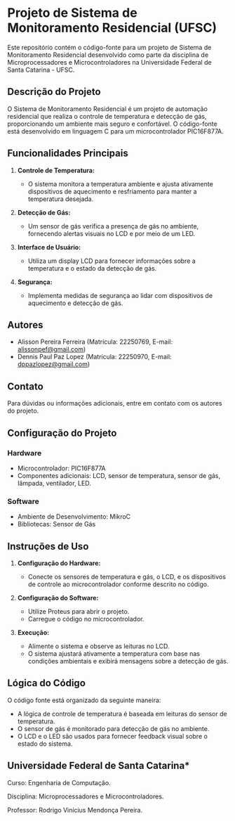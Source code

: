 # Projeto de Sistema de Monitoramento Residencial (UFSC)

Este repositório contém o código-fonte para um projeto de Sistema de Monitoramento Residencial desenvolvido como parte da disciplina de Microprocessadores e Microcontroladores na Universidade Federal de Santa Catarina - UFSC.

## Descrição do Projeto

O Sistema de Monitoramento Residencial é um projeto de automação residencial que realiza o controle de temperatura e detecção de gás, proporcionando um ambiente mais seguro e confortável. O código-fonte está desenvolvido em linguagem C para um microcontrolador PIC16F877A.

## Funcionalidades Principais

1. **Controle de Temperatura:**
   - O sistema monitora a temperatura ambiente e ajusta ativamente dispositivos de aquecimento e resfriamento para manter a temperatura desejada.

2. **Detecção de Gás:**
   - Um sensor de gás verifica a presença de gás no ambiente, fornecendo alertas visuais no LCD e por meio de um LED.

3. **Interface de Usuário:**
   - Utiliza um display LCD para fornecer informações sobre a temperatura e o estado da detecção de gás.

4. **Segurança:**
   - Implementa medidas de segurança ao lidar com dispositivos de aquecimento e detecção de gás.

## Autores

- Alisson Pereira Ferreira (Matrícula: 22250769, E-mail: alissonpef@gmail.com)
- Dennis Paul Paz Lopez (Matrícula: 22250970, E-mail: dppazlopez@gmail.com)

## Contato

Para dúvidas ou informações adicionais, entre em contato com os autores do projeto.

## Configuração do Projeto

### Hardware
- Microcontrolador: PIC16F877A
- Componentes adicionais: LCD, sensor de temperatura, sensor de gás, lâmpada, ventilador, LED.

### Software
- Ambiente de Desenvolvimento: MikroC
- Bibliotecas: Sensor de Gás

## Instruções de Uso

1. **Configuração do Hardware:**
   - Conecte os sensores de temperatura e gás, o LCD, e os dispositivos de controle ao microcontrolador conforme descrito no código.

2. **Configuração do Software:**
   - Utilize Proteus para abrir o projeto.
   - Carregue o código no microcontrolador.

3. **Execução:**
   - Alimente o sistema e observe as leituras no LCD.
   - O sistema ajustará ativamente a temperatura com base nas condições ambientais e exibirá mensagens sobre a detecção de gás.

## Lógica do Código

O código fonte está organizado da seguinte maneira:
- A lógica de controle de temperatura é baseada em leituras do sensor de temperatura.
- O sensor de gás é monitorado para detecção de gás no ambiente.
- O LCD e o LED são usados para fornecer feedback visual sobre o estado do sistema.

## Universidade Federal de Santa Catarina*


Curso: Engenharia de Computação.  

Disciplina: Microprocessadores e Microcontroladores.

Professor: Rodrigo Vinícius Mendonça Pereira.
